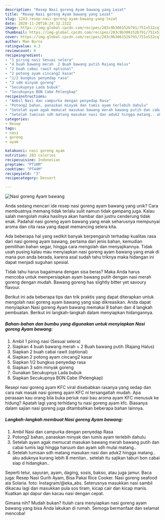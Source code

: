 ```yaml
---
description: "Resep Nasi goreng Ayam bawang yang Lezat"
title: "Resep Nasi goreng Ayam bawang yang Lezat"
slug: 1243-resep-nasi-goreng-ayam-bawang-yang-lezat
date: 2020-11-20T16:24:32.232Z
image: https://img-global.cpcdn.com/recipes/283c9b306152b791/751x532cq70/nasi-goreng-ayam-bawang-foto-resep-utama.jpg
thumbnail: https://img-global.cpcdn.com/recipes/283c9b306152b791/751x532cq70/nasi-goreng-ayam-bawang-foto-resep-utama.jpg
cover: https://img-global.cpcdn.com/recipes/283c9b306152b791/751x532cq70/nasi-goreng-ayam-bawang-foto-resep-utama.jpg
author: Mae Burns
ratingvalue: 4.3
reviewcount: 6
recipeingredient:
- "1 piring nasi Sesuai selera"
- "4 buah bawang merah  2 Buah bawang putih Rajang Halus"
- "2 buah cabai rawit optional"
- "2 potong ayam cincang2 kasar"
- "1/2 bungkus penyedap rasa"
- "3 sdm minyak goreng"
- "Secukupnya Lada bubuk"
- "Secukupnya BON Cabe Pelengkap"
recipeinstructions:
- "Ambil Nasi dan campurka dengan penyedap Rasa"
- "Potong2 bahan, panaskan minyak dan tumis ayam terlebih dahulu"
- "Setelah ayam agak memucat masukan bawang merah bawang putih dan cabai tumis lagi hingga haruum dan ayam sdh mulai matang.."
- "Setelah tumisan sdh matang masukan nasi dan aduk2 hingga matang.. aku aduknya kurang lebih 8 menitan.. setelah itu sajikan taburi bon cabai siap d hidangkan.."
categories:
- Resep
tags:
- nasi
- goreng
- ayam

katakunci: nasi goreng ayam 
nutrition: 283 calories
recipecuisine: Indonesian
preptime: "PT10M"
cooktime: "PT44M"
recipeyield: "3"
recipecategory: Dessert

---
```



![Nasi goreng Ayam bawang](https://img-global.cpcdn.com/recipes/283c9b306152b791/751x532cq70/nasi-goreng-ayam-bawang-foto-resep-utama.jpg)

Anda sedang mencari ide resep nasi goreng ayam bawang yang unik? Cara membuatnya memang tidak terlalu sulit namun tidak gampang juga. Kalau salah mengolah maka hasilnya akan hambar dan justru cenderung tidak enak. Padahal nasi goreng ayam bawang yang enak seharusnya mempunyai aroma dan cita rasa yang dapat memancing selera kita.

Ada beberapa hal yang sedikit banyak berpengaruh terhadap kualitas rasa dari nasi goreng ayam bawang, pertama dari jenis bahan, kemudian pemilihan bahan segar, hingga cara mengolah dan menyajikannya. Tidak usah pusing kalau mau menyiapkan nasi goreng ayam bawang yang enak di mana pun anda berada, karena asal sudah tahu triknya maka hidangan ini dapat menjadi suguhan spesial.

Tidak tahu harus bagaimana dengan sisa beras? Maka Anda harus mencoba untuk mempersiapkan ayam bawang putih dengan nasi merah goreng dengan mudah. Bawang goreng has slightly bitter yet savoury flavour.


Berikut ini ada beberapa tips dan trik praktis yang dapat diterapkan untuk mengolah nasi goreng ayam bawang yang siap dikreasikan. Anda dapat menyiapkan Nasi goreng Ayam bawang memakai 8 bahan dan 4 langkah pembuatan. Berikut ini langkah-langkah dalam menyiapkan hidangannya.

<!--inarticleads1-->

##### Bahan-bahan dan bumbu yang digunakan untuk menyiapkan Nasi goreng Ayam bawang:

1. Ambil 1 piring nasi (Sesuai selera)
1. Siapkan 4 buah bawang merah + 2 Buah bawang putih (Rajang Halus)
1. Siapkan 2 buah cabai rawit (optional)
1. Siapkan 2 potong ayam cincang2 kasar
1. Siapkan 1/2 bungkus penyedap rasa
1. Siapkan 3 sdm minyak goreng
1. Gunakan Secukupnya Lada bubuk
1. Siapkan Secukupnya BON Cabe (Pelengkap)


Resepi nasi goreng ayam KFC viral disebabkan rasanya yang sedap dan cara nak masak nasi goreng ayam KFC ni tersangatlah mudah. Apa perasaan kau orang bila buka periuk nasi bau aroma ayam KFC menusuk ke hidung? Apatah lagi yang terhidang tu nasi goreng ayam kfc. Biasanya dalam sajian nasi goreng juga ditambahkan beberapa bahan lainnya. 

<!--inarticleads2-->

##### Langkah-langkah membuat Nasi goreng Ayam bawang:

1. Ambil Nasi dan campurka dengan penyedap Rasa
1. Potong2 bahan, panaskan minyak dan tumis ayam terlebih dahulu
1. Setelah ayam agak memucat masukan bawang merah bawang putih dan cabai tumis lagi hingga haruum dan ayam sdh mulai matang..
1. Setelah tumisan sdh matang masukan nasi dan aduk2 hingga matang.. aku aduknya kurang lebih 8 menitan.. setelah itu sajikan taburi bon cabai siap d hidangkan..


Seperti telur, sayuran, ayam, daging, sosis, bakso, atau juga jamur. Baca juga: Resep Nasi Gurih Ayam, Bisa Pakai Rice Cooker. Nasi goreng seafood ala Solaria. foto: Instagram/@eka_abs. Seterusnya masukkan nasi sambil dikacau lagi dan masukkan pula sos tiram, kicap cair dan kicap manis. Kuatkan api dapur dan kacau nasi dengan cepat. 

Gimana nih? Mudah bukan? Itulah cara menyiapkan nasi goreng ayam bawang yang bisa Anda lakukan di rumah. Semoga bermanfaat dan selamat mencoba!
